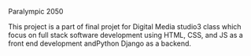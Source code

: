 Paralympic 2050

This project is a part of final projet for Digital Media studio3 class which focus on full stack software development using HTML, CSS, and JS as a front end development andPython Django as a backend.